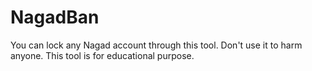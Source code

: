 # NagadBan
You can lock any Nagad account through this tool. Don't use it to harm anyone. This tool is for educational purpose. 
